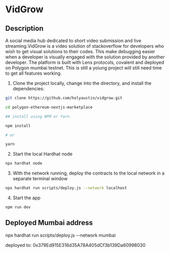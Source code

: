 # VidGrow

## Description
A social media hub dedicated to short video submission and live streaming.VidGrow is a video solution of stackoverflow  for developers who wish to get visual solutions to their codes. This make debugging easier when a developer is visually engaged with the solution provided by another developer.
The platform is built with Lens protocols, covalent and deployed on Polygon mumbai testnet. 
This is still a yoiung project will still need time to get all features working.



1. Clone the project locally, change into the directory, and install the dependencies:

```sh
git clone https://github.com/holyaustin/vidgrow.git

cd polygon-ethereum-nextjs-marketplace

## install using NPM or Yarn

npm install

# or

yarn
```

2. Start the local Hardhat node

```sh
npx hardhat node
```

3. With the network running, deploy the contracts to the local network in a separate terminal window

```sh
npx hardhat run scripts/deploy.js --network localhost
```

4. Start the app

```
npm run dev
```

## Deployed Mumbai address
npx hardhat run scripts/deploy.js --network mumbai

deployed to: 0x379Ed915E316d35A78A405dCf3b139Da60998030

